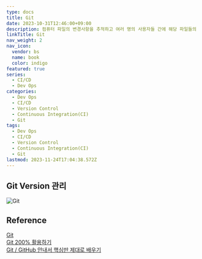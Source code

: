 ```yaml
---
type: docs
title: Git
date: 2023-10-31T12:46:00+09:00
description: 컴퓨터 파일의 변경사항을 추적하고 여러 명의 사용자들 간에 해당 파일들의 작업을 조율하기 위한 스냅샷 스트림 기반의 분산 버전 관리 시스템
linkTitle: Git
nav_weight: 2
nav_icon:
  vendor: bs
  name: book
  color: indigo
featured: true
series:
  - CI/CD
  - Dev Ops
categories:
  - Dev Ops
  - CI/CD
  - Version Control
  - Continuous Integration(CI)
  - Git
tags:
  - Dev Ops
  - CI/CD
  - Version Control
  - Continuous Integration(CI)
  - Git
lastmod: 2023-11-24T17:04:38.572Z
---
```


## Git Version 관리

![Git](/dev-ops/git.png#center)

## Reference

[Git](https://git-scm.com/book/ko/v2)  
[Git 200% 활용하기](https://yozm.wishket.com/magazine/detail/1743/)  
[Git / GitHub 안내서 핵심만 제대로 배우기](https://subicura.com/git/?utm_source=subicura.com&utm_medium=referral&utm_campaign=blog)
